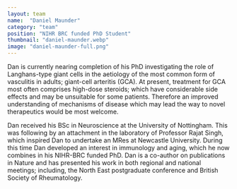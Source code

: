 ```yaml
---
layout: team
name:  "Daniel Maunder"
category: "team"
position: "NIHR BRC funded PhD Student"
thumbnail: "daniel-maunder.webp"
image: "daniel-maunder-full.png"
---
```

Dan is currently nearing completion of his PhD investigating the role of Langhans-type giant cells in the aetiology of the most common form of vasculitis in adults; giant-cell arteritis (GCA). At present, treatment for GCA most often comprises high-dose steroids; which have considerable side effects and may be unsuitable for some patients. Therefore an improved understanding of mechanisms of disease which may lead the way to novel therapeutics would be most welcome.

Dan received his BSc in Neuroscience at the University of Nottingham. This was following by an attachment in the laboratory of Professor Rajat Singh, which inspired Dan to undertake an MRes at Newcastle University. During this time Dan developed an interest in immunology and aging, which he now combines in his NIHR-BRC funded PhD. Dan is a co-author on publications in Nature and has presented his work in both regional and national meetings; including, the North East postgraduate conference and British Society of Rheumatology.
